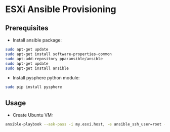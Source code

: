 # ESXi Ansible Provisioning

## Prerequisites

* Install ansible package:

```bash
sudo apt-get update
sudo apt-get install software-properties-common
sudo apt-add-repository ppa:ansible/ansible
sudo apt-get update
sudo apt-get install ansible
```

* Install pysphere python module:

```bash
sudo pip install pysphere
```

## Usage 

* Create Ubuntu VM:

```bash
ansible-playbook --ask-pass -i my.esxi.host, -e ansible_ssh_user=root --extra-vars "esxi_hostname=my.esxi.host esxi_datastore=my_esxi_datastore esxi_username=root esxi_password=my_esxi_password vm_guest_id=ubuntu64Guest vm_template_path=output-ubuntu-template/disk.vmdk vm_name=my_vm_name vm_cores=1 vm_ram_size=1024 vm_disk_size=10 vm_network=SZ" playbook.yml
```